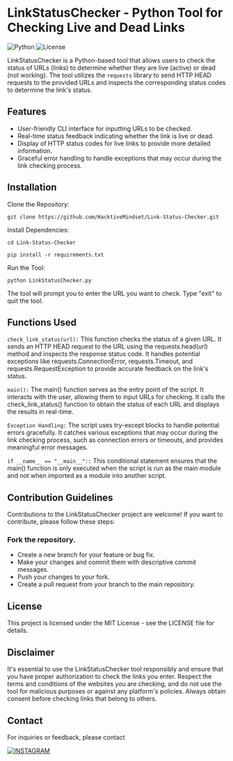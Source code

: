 # LinkStatusChecker - Python Tool for Checking Live and Dead Links

![Python](https://img.shields.io/badge/Python-3.11-blue.svg)
![License](https://img.shields.io/badge/license-MIT-green.svg)

LinkStatusChecker is a Python-based tool that allows users to check the status of URLs (links) to determine whether they are live (active) or dead (not working). The tool utilizes the `requests` library to send HTTP HEAD requests to the provided URLs and inspects the corresponding status codes to determine the link's status.

## Features

- User-friendly CLI interface for inputting URLs to be checked.
- Real-time status feedback indicating whether the link is live or dead.
- Display of HTTP status codes for live links to provide more detailed information.
- Graceful error handling to handle exceptions that may occur during the link checking process.

## Installation

Clone the Repository:

   ```
   git clone https://github.com/HacktiveMindset/Link-Status-Checker.git
```
Install Dependencies:
```
cd Link-Status-Checker

pip install -r requirements.txt
```
Run the Tool:
```
python LinkStatusChecker.py

```
The tool will prompt you to enter the URL you want to check. Type "exit" to quit the tool.

## Functions Used
`check_link_status(url):` This function checks the status of a given URL. It sends an HTTP HEAD request to the URL using the requests.head(url) method and inspects the response status code. It handles potential exceptions like requests.ConnectionError, requests.Timeout, and requests.RequestException to provide accurate feedback on the link's status.

`main():` The main() function serves as the entry point of the script. It interacts with the user, allowing them to input URLs for checking. It calls the check_link_status() function to obtain the status of each URL and displays the results in real-time.

`Exception Handling:` The script uses try-except blocks to handle potential errors gracefully. It catches various exceptions that may occur during the link checking process, such as connection errors or timeouts, and provides meaningful error messages.

`if __name__ == "__main__"::` This conditional statement ensures that the main() function is only executed when the script is run as the main module and not when imported as a module into another script.

## Contribution Guidelines

Contributions to the LinkStatusChecker project are welcome! If you want to contribute, please follow these steps:

### Fork the repository.

* Create a new branch for your feature or bug fix.
* Make your changes and commit them with descriptive commit messages.
* Push your changes to your fork.
* Create a pull request from your branch to the main repository.

## License
This project is licensed under the MIT License - see the LICENSE file for details.

## Disclaimer

It's essential to use the LinkStatusChecker tool responsibly and ensure that you have proper authorization to check the links you enter. Respect the terms and conditions of the websites you are checking, and do not use the tool for malicious purposes or against any platform's policies. Always obtain consent before checking links that belong to others.

## Contact

For inquiries or feedback, please contact

[![INSTAGRAM](https://img.shields.io/badge/Instagram-E4405F?style=for-the-badge&logo=instagram&logoColor=white)](https://www.instagram.com/piyush.mujmule)
